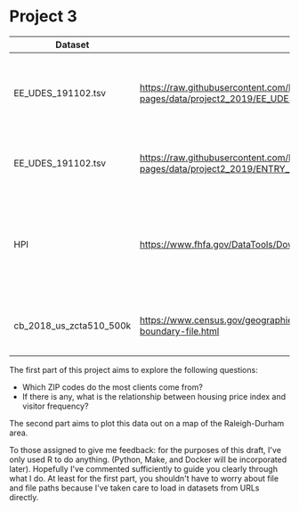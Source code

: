 # Project 3

|Dataset|Source|Notes|
|---|---|---|
|EE_UDES_191102.tsv|https://raw.githubusercontent.com/biodatascience/datasci611/gh-pages/data/project2_2019/EE_UDES_191102.tsv|From UMD. Contains last permanent ZIP codes of clients.|
|EE_UDES_191102.tsv|https://raw.githubusercontent.com/biodatascience/datasci611/gh-pages/data/project2_2019/ENTRY_EXIT_191102.tsv|From UMD. Contains date of visit.|
|HPI|https://www.fhfa.gov/DataTools/Downloads/Documents/HPI/HPI_AT_BDL_ZIP5.xlsx|Converted to csv. Contains housing price indices per zipcode per year.
|cb_2018_us_zcta510_500k|https://www.census.gov/geographies/mapping-files/time-series/geo/carto-boundary-file.html|Contains map polygon data for ZIP codes.

The first part of this project aims to explore the following questions:
* Which ZIP codes do the most clients come from?
* If there is any, what is the relationship between housing price index and visitor frequency?

The second part aims to plot this data out on a map of the Raleigh-Durham area.

  
To those assigned to give me feedback: for the purposes of this draft, I've only used R to do anything. (Python, Make, and Docker will be incorporated later). Hopefully I've commented sufficiently to guide you clearly through what I do. At least for the first part, you shouldn't have to worry about file and file paths because I've taken care to load in datasets from URLs directly.
